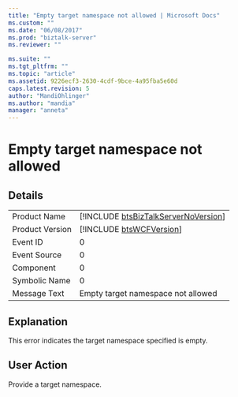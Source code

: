 ```yaml
---
title: "Empty target namespace not allowed | Microsoft Docs"
ms.custom: ""
ms.date: "06/08/2017"
ms.prod: "biztalk-server"
ms.reviewer: ""

ms.suite: ""
ms.tgt_pltfrm: ""
ms.topic: "article"
ms.assetid: 9226ecf3-2630-4cdf-9bce-4a95fba5e60d
caps.latest.revision: 5
author: "MandiOhlinger"
ms.author: "mandia"
manager: "anneta"
---
```

# Empty target namespace not allowed
## Details  
  
|                 |                                                                                     |
|-----------------|-------------------------------------------------------------------------------------|
|  Product Name   | [!INCLUDE [btsBizTalkServerNoVersion](../includes/btsbiztalkservernoversion-md.md)] |
| Product Version |             [!INCLUDE [btsWCFVersion](../includes/btswcfversion-md.md)]             |
|    Event ID     |                                          0                                          |
|  Event Source   |                                          0                                          |
|    Component    |                                          0                                          |
|  Symbolic Name  |                                          0                                          |
|  Message Text   |                         Empty target namespace not allowed                          |
  
## Explanation  
 This error indicates the target namespace specified is empty.  
  
## User Action  
 Provide a target namespace.